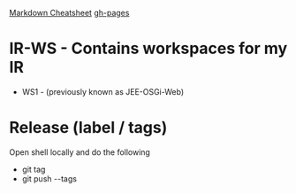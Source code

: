 [Markdown Cheatsheet](https://github.com/adam-p/markdown-here/wiki/Markdown-Cheatsheet) [gh-pages](http://hri123.github.io/IR-WS/)

IR-WS - Contains workspaces for my IR
=====================================

* WS1 - (previously known as JEE-OSGi-Web)


Release (label / tags)
======================

Open shell locally and do the following
* git tag <version-number> 
* git push --tags


